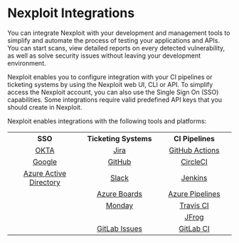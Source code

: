 # Nexploit Integrations
You can integrate Nexploit with your development and management tools to simplify and automate the process of testing your applications and APIs. You can start scans, view detailed reports on every detected vulnerability, as well as solve security issues without leaving your development environment. 

Nexploit enables you to configure integration with your CI pipelines or ticketing systems by using the Nexploit web UI, CLI or API. To simplify access the Nexploit account, you can also use the Single Sign On (SSO) capabilities. Some integrations require valid predefined API keys that you should create in Nexploit.

Nexploit enables integrations with the following tools and platforms: 


<table id="simple-table">
  <tr>
      <th width="30%" style="text-align:center">SSO</th>
      <th width="30%" style="text-align:center">Ticketing Systems</th>
      <th width="30%" style="text-align:center">CI Pipelines</th>
  </tr>
  <tr>
    <td style="text-align:center"><a href="#/guide/pipeline-integration/sso/okta-sso.md">OKTA</a></td>
    <td style="text-align:center"><a href="#/guide/pipeline-integration/ticketing-systems/integrating-with-nexploit/jira.md">Jira</a></td>
    <td style="text-align:center"><a href="#/guide/pipeline-integration/pipe-management/github-actions.md">GitHub Actions</a></td>
  </tr>
  <tr>
    <td style="text-align:center"><a href="#/guide/pipeline-integration/sso/google-sso.md">Google</a></td> 
    <td style="text-align:center"><a href="#/guide/pipeline-integration/ticketing-systems/integrating-with-nexploit/github.md">GitHub</a></td>
    <td style="text-align:center"><a href="#/guide/pipeline-integration/pipe-management/circleci.md">CircleCI</a></td>
  </tr>
  <tr>
    <td style="text-align:center"><a href="#/guide/pipeline-integration/sso/aad-sso.md">Azure Active Directory</a></td>
    <td style="text-align:center"><a href="#/guide/pipeline-integration/ticketing-systems/integrating-with-nexploit/slack.md">Slack</a></td>
    <td style="text-align:center"><a href="#/guide/pipeline-integration/pipe-management/jenkins/use-cases.md">Jenkins</a></td>
  </tr>
  <tr>
    <td></td>
    <td style="text-align:center"><a href="#/guide/pipeline-integration/ticketing-systems/integrating-with-nexploit/azure.md">Azure Boards</a></td>
    <td style="text-align:center"><a href="#/guide/pipeline-integration/pipe-management/azure-devops.md">Azure Pipelines</a></td>
  </tr>
  <tr>
    <td></td>
     <td style="text-align:center"><a href="#/guide/pipeline-integration/ticketing-systems/integrating-with-nexploit/monday.md">Monday</a></td>
    <td style="text-align:center"><a href="#/guide/pipeline-integration/pipe-management/travis/use-cases.md">Travis CI</a></td>
  </tr>
  <tr>
    <td></td>
     <td> </td>
    <td style="text-align:center"><a href="#/guide/pipeline-integration/pipe-management/jfrog.md">JFrog</a></td>
  </tr>
   <tr>
    <td></td>
     <td style="text-align:center"><a href="#/guide/pipeline-integration/ticketing-systems/integrating-with-nexploit/gitlab.md">GitLab Issues</a></td>
    <td style="text-align:center"><a href="#/guide/pipeline-integration/pipe-management/gitlab/use-cases.md">GitLab CI</a></td>
  </tr>
</table>